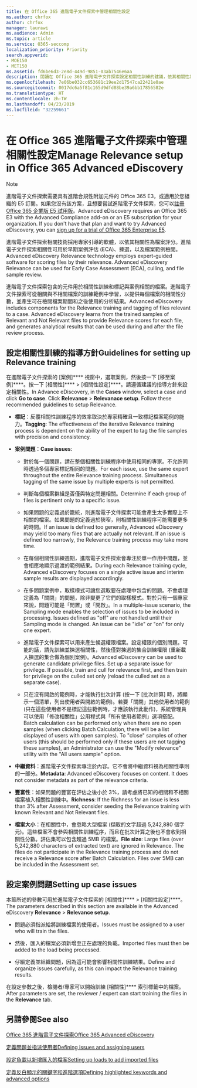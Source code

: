 ```yaml
---
title: 在 Office 365 進階電子文件探索中管理相關性設定
ms.author: chrfox
author: chrfox
manager: laurawi
ms.audience: Admin
ms.topic: article
ms.service: O365-seccomp
localization_priority: Priority
search.appverid:
- MOE150
- MET150
ms.assetid: fd6be6d3-2e8d-449d-9851-03ab7546e6aa
description: 閱讀在 Office 365 進階電子文件探索設定相關性訓練的建議，依其相關性為檔案評分，並產生分析結果。
ms.openlocfilehash: 7e06be032cc653681c19ee2d17547ca22421e0ae
ms.sourcegitcommit: 0017dc6a5f81c165d9dfd88be39a6bb17856582e
ms.translationtype: HT
ms.contentlocale: zh-TW
ms.lasthandoff: 04/23/2019
ms.locfileid: "32259661"
---
```

# <a name="manage-relevance-setup-in-office-365-advanced-ediscovery"></a><span data-ttu-id="a05f5-103">在 Office 365 進階電子文件探索中管理相關性設定</span><span class="sxs-lookup"><span data-stu-id="a05f5-103">Manage Relevance setup in Office 365 Advanced eDiscovery</span></span>

> [!NOTE]
> <span data-ttu-id="a05f5-p101">進階電子文件探索需要具有進階合規性附加元件的 Office 365 E3，或適用於您組織的 E5 訂閱。如果您沒有該方案，且想要嘗試進階電子文件探索，您可以[註冊 Office 365 企業版 E5 試用版](https://go.microsoft.com/fwlink/p/?LinkID=698279)。</span><span class="sxs-lookup"><span data-stu-id="a05f5-p101">Advanced eDiscovery requires an Office 365 E3 with the Advanced Compliance add-on or an E5 subscription for your organization. If you don't have that plan and want to try Advanced eDiscovery, you can [sign up for a trial of Office 365 Enterprise E5](https://go.microsoft.com/fwlink/p/?LinkID=698279).</span></span> 
  
 <span data-ttu-id="a05f5-p102">進階電子文件探索相關技術採用專家引導的軟體，以依其相關性為檔案評分。進階電子文件探索相關性可用於早期案例評估 (ECA)、揀選，以及檔案範例檢閱。</span><span class="sxs-lookup"><span data-stu-id="a05f5-p102">Advanced eDiscovery Relevance technology employs expert-guided software for scoring files by their relevance. Advanced eDiscovery Relevance can be used for Early Case Assessment (ECA), culling, and file sample review.</span></span> 
  
 <span data-ttu-id="a05f5-p103">進階電子文件探索包含的元件用於相關性訓練和標記與案例相關的檔案。進階電子文件探索可從相關與不相關檔案的訓練範例中學習，以提供每個檔案的相關性分數，並產生可在檢閱檔案期間和之後使用的分析結果。</span><span class="sxs-lookup"><span data-stu-id="a05f5-p103">Advanced eDiscovery includes components for the Relevance training and tagging of files relevant to a case. Advanced eDiscovery learns from the trained samples of Relevant and Not Relevant files to provide Relevance scores for each file, and generates analytical results that can be used during and after the file review process.</span></span> 
  
## <a name="guidelines-for-setting-up-relevance-training"></a><span data-ttu-id="a05f5-110">設定相關性訓練的指導方針</span><span class="sxs-lookup"><span data-stu-id="a05f5-110">Guidelines for setting up Relevance training</span></span>

 <span data-ttu-id="a05f5-p104">在進階電子文件探索的 [案例]\*\*\*\* 視窗中，選取案例，然後按一下 [移至案例]\*\*\*\*。按一下 [相關性]\*\*\*\* \> [相關性設定]\*\*\*\*。請遵循建議的指導方針來設定相關性。</span><span class="sxs-lookup"><span data-stu-id="a05f5-p104">In Advance eDiscovery, in the **Cases** window, select a case and click **Go to case**. Click **Relevance** \> **Relevanace setup**. Follow these recommended guidelines to setup Relevance.</span></span> 
  
- <span data-ttu-id="a05f5-114">**標記**：反覆相關性訓練程序的效率取決於專家精確且一致標記檔案範例的能力。</span><span class="sxs-lookup"><span data-stu-id="a05f5-114">**Tagging**: The effectiveness of the iterative Relevance training process is dependent on the ability of the expert to tag the file samples with precision and consistency.</span></span>
    
- <span data-ttu-id="a05f5-115">**案例問題**：</span><span class="sxs-lookup"><span data-stu-id="a05f5-115">**Case issues**:</span></span> 
    
  - <span data-ttu-id="a05f5-p105">對於每一個問題，請在整個相關性訓練程序中使用相同的專家。不允許同時透過多個專家標記相同的問題。</span><span class="sxs-lookup"><span data-stu-id="a05f5-p105">For each issue, use the same expert throughout the entire Relevance training process. Simultaneous tagging of the same issue by multiple experts is not permitted.</span></span>
    
  - <span data-ttu-id="a05f5-118">判斷每個檔案群組是否僅與特定問題相關。</span><span class="sxs-lookup"><span data-stu-id="a05f5-118">Determine if each group of files is pertinent only to a specific issue.</span></span> 
    
  - <span data-ttu-id="a05f5-p106">如果問題的定義過於籠統，則進階電子文件探索可能會產生太多實際上不相關的檔案。如果問題的定義過於狹窄，則相關性訓練程序可能需要更多的時間。</span><span class="sxs-lookup"><span data-stu-id="a05f5-p106">If an issue is defined too generally, Advanced eDiscovery may yield too many files that are actually not relevant. If an issue is defined too narrowly, the Relevance training process may take more time.</span></span> 
    
  - <span data-ttu-id="a05f5-121">在每個相關性訓練週期，進階電子文件探索會專注於單一作用中問題，並會相應地顯示過渡的範例結果。</span><span class="sxs-lookup"><span data-stu-id="a05f5-121">During each Relevance training cycle, Advanced eDiscovery focuses on a single active issue and interim sample results are displayed accordingly.</span></span>
    
  - <span data-ttu-id="a05f5-p107">在多問題案例中，取樣模式可讓您選取要在處理中包含的問題。不會處理定義為「關閉」的問題，除非變更了它們的取樣模式。對於只有一個專家來說，問題可能是「閒置」或「開啟」。</span><span class="sxs-lookup"><span data-stu-id="a05f5-p107">In a multiple-issue scenario, the Sampling mode enables the selection of issues to be included in processing. Issues defined as "off" are not handled until their Sampling mode is changed. An issue can be "idle" or "on" for only one expert.</span></span>
    
  -  <span data-ttu-id="a05f5-p108">進階電子文件探索可以用來產生候選權限檔案。設定權限的個別問題。可能的話，請先訓練並揀選相關性，然後僅對揀選的集合訓練權限 (重新載入揀選的集合做為個別案例)。</span><span class="sxs-lookup"><span data-stu-id="a05f5-p108">Advanced eDiscovery can be used to generate candidate privilege files. Set up a separate issue for privilege. If possible, train and cull for relevance first, and then train for privilege on the culled set only (reload the culled set as a separate case).</span></span> 
    
  - <span data-ttu-id="a05f5-p109">只在沒有開啟的範例時，才能執行批次計算 (按一下 [批次計算] 時，將顯示一個清單，列出使用者與開啟的範例)。若要「關閉」其他使用者的範例 (只在這些使用者不是標記這些範例時，才應該執行此動作)，系統管理員可以使用「修改相關性」公用程式與「所有使用者範例」選項搭配。</span><span class="sxs-lookup"><span data-stu-id="a05f5-p109">Batch calculation can be performed only when there are no open samples (when clicking Batch Calculation, there will be a list displayed of users with open samples). To "close" samples of other users (this should be performed only if these users are not tagging these samples), an Administrator can use the "Modify relevance" utility with the "All users sample" option.</span></span>
    
- <span data-ttu-id="a05f5-p110">**中繼資料**：進階電子文件探索專注於內容。它不會將中繼資料視為相關性準則的一部分。</span><span class="sxs-lookup"><span data-stu-id="a05f5-p110">**Metadata**: Advanced eDiscovery focuses on content. It does not consider metadata as part of the relevance criteria.</span></span> 
    
- <span data-ttu-id="a05f5-132">**豐富性**：如果問題的豐富在評估之後小於 3%，請考慮將已知的相關和不相關檔案植入相關性訓練中。</span><span class="sxs-lookup"><span data-stu-id="a05f5-132">**Richness**: If the Richness for an issue is less than 3% after Assessment, consider seeding the Relevance training with known Relevant and Not Relevant files.</span></span>
    
- <span data-ttu-id="a05f5-p111">**檔案大小**：在相關性中，會忽略大型檔案 (擷取的文字超過 5,242,880 個字元)。這些檔案不會參與相關性訓練程序，而且在批次計算之後也不會收到相關性分數。評估集可以包含超過 5MB 的檔案。</span><span class="sxs-lookup"><span data-stu-id="a05f5-p111">**File size**: Large files (over 5,242,880 characters of extracted text) are ignored in Relevance. The files do not participate in the Relevance training process and do not receive a Relevance score after Batch Calculation. Files over 5MB can be included in the Assessment set.</span></span>
    
## <a name="setting-up-case-issues"></a><span data-ttu-id="a05f5-136">設定案例問題</span><span class="sxs-lookup"><span data-stu-id="a05f5-136">Setting up case issues</span></span>

<span data-ttu-id="a05f5-137">本節所述的參數可用於進階電子文件探索的 [相關性]\*\*\*\* \> [相關性設定]\*\*\*\*。</span><span class="sxs-lookup"><span data-stu-id="a05f5-137">The parameters described in this section are available in the Advanced eDiscovery **Relevance** \> **Relevance setup**.</span></span> 
  
- <span data-ttu-id="a05f5-138">問題必須指派給將訓練檔案的使用者。</span><span class="sxs-lookup"><span data-stu-id="a05f5-138">Issues must be assigned to a user who will train the files.</span></span>
    
- <span data-ttu-id="a05f5-139">然後，匯入的檔案必須新增至正在處理的負載。</span><span class="sxs-lookup"><span data-stu-id="a05f5-139">Imported files must then be added to the load being processed.</span></span>
    
- <span data-ttu-id="a05f5-140">仔細定義並組織問題，因為這可能會影響相關性訓練結果。</span><span class="sxs-lookup"><span data-stu-id="a05f5-140">Define and organize issues carefully, as this can impact the Relevance training results.</span></span>
    
<span data-ttu-id="a05f5-141">在設定參數之後，檢閱者/專家可以開始訓練 [相關性]\*\*\*\* 索引標籤中的檔案。</span><span class="sxs-lookup"><span data-stu-id="a05f5-141">After parameters are set, the reviewer / expert can start training the files in the **Relevance** tab.</span></span> 
  
## <a name="see-also"></a><span data-ttu-id="a05f5-142">另請參閱</span><span class="sxs-lookup"><span data-stu-id="a05f5-142">See also</span></span>

[<span data-ttu-id="a05f5-143">Office 365 進階電子文件探索</span><span class="sxs-lookup"><span data-stu-id="a05f5-143">Office 365 Advanced eDiscovery</span></span>](office-365-advanced-ediscovery.md)
  
[<span data-ttu-id="a05f5-144">定義問題並指派使用者</span><span class="sxs-lookup"><span data-stu-id="a05f5-144">Defining issues and assigning users</span></span>](define-issues-and-assign-users.md)
  
[<span data-ttu-id="a05f5-145">設定負載以新增匯入的檔案</span><span class="sxs-lookup"><span data-stu-id="a05f5-145">Setting up loads to add imported files</span></span>](set-up-loads-to-add-imported-files.md)
  
[<span data-ttu-id="a05f5-146">定義反白顯示的關鍵字和進階選項</span><span class="sxs-lookup"><span data-stu-id="a05f5-146">Defining highlighted keywords and advanced options</span></span>](define-highlighted-keywords-and-advanced-options.md)

